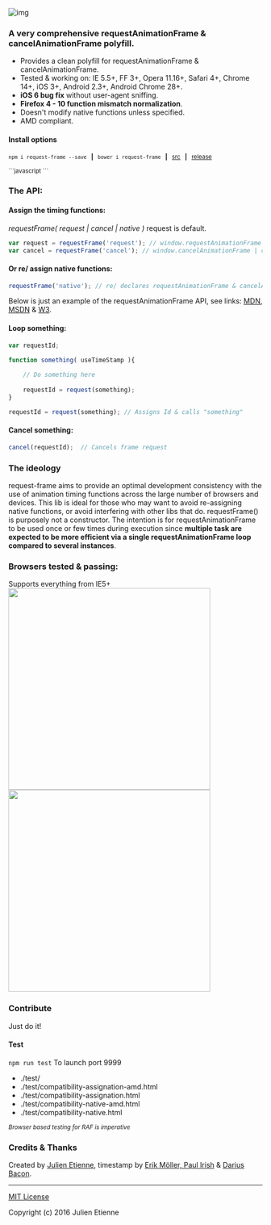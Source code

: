 ![img](http://i62.tinypic.com/2ui8xmp.jpg)

### A very comprehensive requestAnimationFrame & cancelAnimationFrame polyfill.

- Provides a clean polyfill for requestAnimationFrame & cancelAnimationFrame.
- Tested & working on: IE 5.5+, FF 3+, Opera 11.16+, Safari 4+, Chrome 14+, iOS 3+, Android 2.3+, Android Chrome 28+.  
- **iOS 6 bug fix** without user-agent sniffing.
- **Firefox 4 - 10 function mismatch normalization**.
- Doesn't modify native functions unless specified.
- AMD compliant.

#### Install options

<sub>`npm i request-frame --save` **&nbsp;&nbsp;|&nbsp;&nbsp;** `bower i request-frame` **&nbsp;&nbsp;|&nbsp;&nbsp;** [src](https://github.com/julienetie/request-frame/tree/master/dist) **&nbsp;&nbsp;|&nbsp;&nbsp;** [release](https://github.com/julienetie/request-frame/releases)</sub>

<sub>
```javascript
<script src="request-frame.min.js"></script>
```
</sub>

### The API:
#### Assign the timing functions:
*requestFrame( request | cancel | native )*  request is default. 
```javascript
var request = requestFrame('request'); // window.requestAnimationFrame | setTimeout
var cancel = requestFrame('cancel'); // window.cancelAnimationFrame | cancelTimeout
```
#### Or re/ assign native functions:
```javascript
requestFrame('native'); // re/ declares requestAnimationFrame & cancelAnimationFrame
```
Below is just an example of the requestAnimationFrame API, see links: [MDN](https://developer.mozilla.org/en-US/docs/Web/API/window/requestAnimationFrame), [MSDN](https://msdn.microsoft.com/en-us/library/windows/apps/hh453388.aspx) & [W3](http://www.w3.org/TR/2011/WD-html5-20110525/timers.html). 

#### Loop something:
```javascript
var requestId;

function something( useTimeStamp ){
    
    // Do something here
    
    requestId = request(something); 
}

requestId = request(something); // Assigns Id & calls "something"
```
#### Cancel something:
```javascript
cancel(requestId);  // Cancels frame request 
```

### The ideology
request-frame aims to provide an optimal development consistency with the use of animation timing functions across the large number of browsers and devices. This lib is ideal for those who may want to avoid re-assigning native functions, or avoid interfering with other libs that do. requestFrame() is purposely not a constructor. The intention is for requestAnimationFrame to be used once or few times during execution since **multiple task are expected to be more efficient via a single requestAnimationFrame loop compared to several instances**.

### Browsers tested & passing:
Supports everything from IE5+
[<img src="http://i61.tinypic.com/i1xuzd.jpg" width="400">](http://i61.tinypic.com/i1xuzd.jpg)
[<img src="http://i57.tinypic.com/j7fg2x.jpg" width="400">](http://i57.tinypic.com/j7fg2x.jpg)


### Contribute
Just do it!

#### Test 
`npm run test` 
To launch port 9999 

- ./test/
- ./test/compatibility-assignation-amd.html   
- ./test/compatibility-assignation.html 
- ./test/compatibility-native-amd.html 
- ./test/compatibility-native.html 

<sub>_Browser based testing for RAF is imperative_ </sub>

### Credits & Thanks

Created by [Julien Etienne](https://gist.github.com/julienetie), timestamp by [ Erik Möller, Paul Irish](http://www.paulirish.com/2011/requestanimationframe-for-smart-animating/) & [Darius Bacon](https://github.com/darius/requestAnimationFrame).

--- 

[MIT License](https://github.com/julienetie/resizilla/blob/master/LICENSE) 

Copyright (c) 2016 Julien Etienne 
